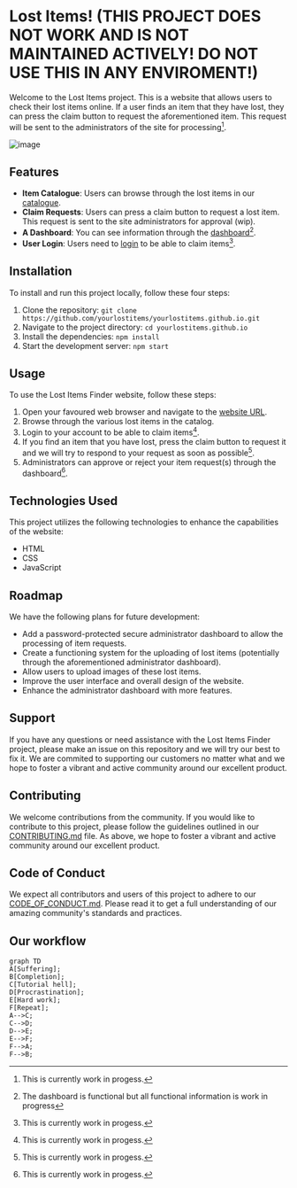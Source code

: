 # Lost Items! (THIS PROJECT DOES NOT WORK AND IS NOT MAINTAINED ACTIVELY! DO NOT USE THIS IN ANY ENVIROMENT!)

Welcome to the Lost Items project. This is a website that allows users to check their lost items online. If a user finds an item that they have lost, they can press the claim button to request the aforementioned item. This request will be sent to the administrators of the site for processing[^1].

![image](https://github.com/user-attachments/assets/84643b0c-7be5-4bb9-9c16-3dcfadb15c35)

## Features

- **Item Catalogue**: Users can browse through the lost items in our [catalogue](catalogue/index.html).
- **Claim Requests**: Users can press a claim button to request a lost item. This request is sent to the site administrators for approval (wip).
- **A Dashboard**: You can see information through the [dashboard](dashboard/index.html)[^2].
- **User Login**: Users need to [login](login/index.html) to be able to claim items[^1].

## Installation

To install and run this project locally, follow these four steps:

1. Clone the repository: `git clone https://github.com/yourlostitems/yourlostitems.github.io.git`
2. Navigate to the project directory: `cd yourlostitems.github.io`
3. Install the dependencies: `npm install`
4. Start the development server: `npm start`

## Usage

To use the Lost Items Finder website, follow these steps:

1. Open your favoured web browser and navigate to the [website URL](https://yourlostitems.github.io/).
2. Browse through the various lost items in the catalog.
3. Login to your account to be able to claim items[^1].
4. If you find an item that you have lost, press the claim button to request it and we will try to respond to your request as soon as possible[^1].
5. Administrators can approve or reject your item request(s) through the dashboard[^1].

## Technologies Used

This project utilizes the following technologies to enhance the capabilities of the website:

- HTML
- CSS
- JavaScript

## Roadmap

We have the following plans for future development:

- Add a password-protected secure administrator dashboard to allow the processing of item requests.
- Create a functioning system for the uploading of lost items (potentially through the aforementioned administrator dashboard).
- Allow users to upload images of these lost items.
- Improve the user interface and overall design of the website.
- Enhance the administrator dashboard with more features.

## Support

If you have any questions or need assistance with the Lost Items Finder project, please make an issue on this repository and we will try our best to fix it. We are commited to supporting our customers no matter what and we hope to foster a vibrant and active community around our excellent product.

## Contributing

We welcome contributions from the community. If you would like to contribute to this project, please follow the guidelines outlined in our [CONTRIBUTING.md](CONTRIBUTING.md) file. As above, we hope to foster a vibrant and active community around our excellent product.

## Code of Conduct

We expect all contributors and users of this project to adhere to our [CODE_OF_CONDUCT.md](CODE_OF_CONDUCT.md). Please read it to get a full understanding of our amazing community's standards and practices.

## Our workflow

```mermaid
graph TD
A[Suffering];
B[Completion];
C[Tutorial hell];
D[Procrastination];
E[Hard work];
F[Repeat];
A-->C;
C-->D;
D-->E;
E-->F;
F-->A;
F-->B;
```

[^1]: This is currently work in progess.
[^2]: The dashboard is functional but all functional information is work in progress
